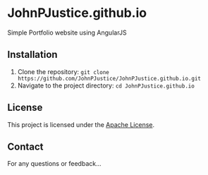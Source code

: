 # JohnPJustice.github.io
Simple Portfolio website using AngularJS

## Installation
1. Clone the repository: `git clone https://github.com/JohnPJustice/JohnPJustice.github.io.git`
2. Navigate to the project directory: `cd JohnPJustice.github.io`

## License
This project is licensed under the [Apache License](LICENSE).

## Contact
For any questions or feedback...
